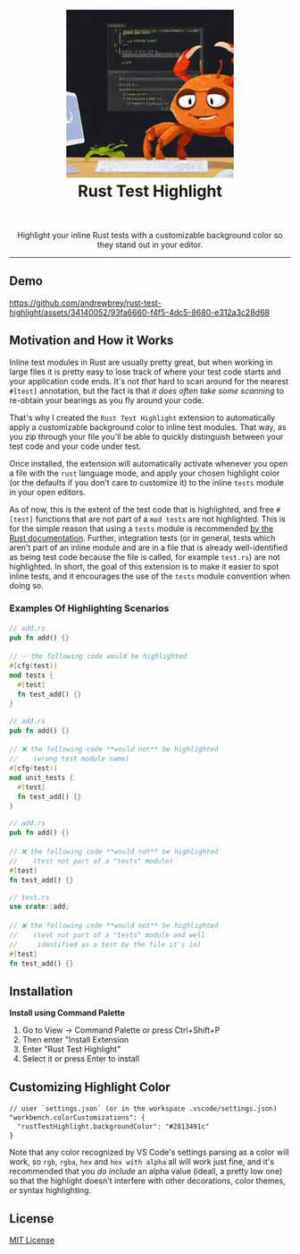 <h1 align="center">
	<br>
		<img src="docs/logo.png" style="aspect-ratio: 1 / 1; max-width: 300px;" alt="logo image for the rust test highlight vscode extension depicting a cartoon crab working at a computer terminal with some of the code it is typing displayed in the background, partially highlighted so that the bottom half of it stands out more than the top half">
	<br>
	Rust Test Highlight
	<br>
	<br>
</h1>

<p align="center">Highlight your inline Rust tests with a customizable background color so they stand out in your editor.</p>

---

## Demo

https://github.com/andrewbrey/rust-test-highlight/assets/34140052/93fa6660-f4f5-4dc5-8680-e312a3c28d68

## Motivation and How it Works

Inline test modules in Rust are usually pretty great, but when working in large files it is pretty easy to lose track of where your test code starts and your application code ends. It's not _that_ hard to scan around for the nearest `#[test]` annotation, but the fact is that _it does often take some scanning_ to re-obtain your bearings as you fly around your code.

That's why I created the `Rust Test Highlight` extension to automatically apply a customizable background color to inline test modules. That way, as you zip through your file you'll be able to quickly distinguish between your test code and your code under test.

Once installed, the extension will automatically activate whenever you open a file with the `rust` language mode, and apply your chosen highlight color (or the defaults if you don't care to customize it) to the inline `tests` module in your open editors.

As of now, this is the extent of the test code that is highlighted, and free `#[test]` functions that are not part of a `mod tests` are not highlighted. This is for the simple reason that using a `tests` module is recommended [by the Rust documentation](https://doc.rust-lang.org/book/ch11-03-test-organization.html#the-tests-module-and-cfgtest). Further, integration tests (or in general, tests which aren't part of an inline module and are in a file that is already well-identified as being test code because the file is called, for example `test.rs`) are not highlighted. In short, the goal of this extension is to make it easier to spot inline tests, and it encourages the use of the `tests` module convention when doing so.

### Examples Of Highlighting Scenarios

```rust
// add.rs
pub fn add() {}

// ✅ the following code would be highlighted
#[cfg(test)]
mod tests {
  #[test]
  fn test_add() {}
}
```

```rust
// add.rs
pub fn add() {}

// ❌ the following code **would not** be highlighted
//    (wrong test module name)
#[cfg(test)]
mod unit_tests {
  #[test]
  fn test_add() {}
}
```

```rust
// add.rs
pub fn add() {}

// ❌ the following code **would not** be highlighted
//    (test not part of a "tests" module)
#[test]
fn test_add() {}
```

```rust
// test.rs
use crate::add;

// ❌ the following code **would not** be highlighted
//    (test not part of a "tests" module and well
//     identified as a test by the file it's in)
#[test]
fn test_add() {}
```

## Installation

**Install using Command Palette**

1. Go to View -> Command Palette or press Ctrl+Shift+P
2. Then enter "Install Extension
3. Enter "Rust Test Highlight"
4. Select it or press Enter to install

## Customizing Highlight Color

```jsonc
// user `settings.json` (or in the workspace .vscode/settings.json)
"workbench.colorCustomizations": {
  "rustTestHighlight.backgroundColor": "#2813491c"
}
```

Note that any color recognized by VS Code's settings parsing as a color will work, so `rgb`, `rgba`, `hex` and `hex with alpha` all will work just fine, and it's recommended that you _do include_ an alpha value (ideall, a pretty low one) so that the highlight doesn't interfere with other decorations, color themes, or syntax highlighting.

## License

[MIT License](./LICENSE)
